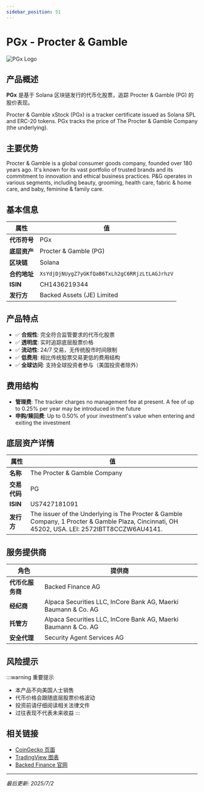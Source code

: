 ```yaml
---
sidebar_position: 51
---
```


# PGx - Procter & Gamble

![PGx Logo](/img/tokens/PGx.svg)

## 产品概述

**PGx** 是基于 Solana 区块链发行的代币化股票，追踪 Procter & Gamble (PG) 的股价表现。

Procter & Gamble xStock (PGx) is a tracker certificate issued as Solana SPL and ERC-20 tokens. PGx tracks the price of The Procter & Gamble Company (the underlying).

## 主要优势

Procter & Gamble is a global consumer goods company, founded over 180 years ago. It's known for its vast portfolio of trusted brands and its commitment to innovation and ethical business practices. P&G operates in various segments, including beauty, grooming, health care, fabric & home care, and baby, feminine & family care.


## 基本信息

| 属性 | 值 |
|------|----|
| **代币符号** | PGx |
| **底层资产** | Procter & Gamble (PG) |
| **区块链** | Solana |
| **合约地址** | `XsYdjDjNUygZ7yGKfQaB6TxLh2gC6RRjzLtLAGJrhzV` |
| **ISIN** | CH1436219344 |
| **发行方** | Backed Assets (JE) Limited |

## 产品特点

- ✅ **合规性**: 完全符合监管要求的代币化股票
- ✅ **透明度**: 实时追踪底层股票价格
- ✅ **流动性**: 24/7 交易，无传统股市时间限制
- ✅ **低费用**: 相比传统股票交易更低的费用结构
- ✅ **全球访问**: 支持全球投资者参与（美国投资者除外）

## 费用结构

- **管理费**: The tracker charges no management fee at present. A fee of up to 0.25% per year may be introduced in the future
- **申购/赎回费**: Up to 0.50% of your investment's value when entering and exiting the investment

## 底层资产详情

| 属性 | 值 |
|------|----|
| **名称** | The Procter & Gamble Company |
| **交易代码** | PG |
| **ISIN** | US7427181091 |
| **发行方** | The issuer of the Underlying is The Procter & Gamble Company, 1 Procter & Gamble Plaza, Cincinnati, OH 45202, USA. LEI: 2572IBTT8CCZW6AU4141. |

## 服务提供商

| 角色 | 提供商 |
|------|----|
| **代币化服务商** | Backed Finance AG |
| **经纪商** | Alpaca Securities LLC, InCore Bank AG, Maerki Baumann & Co. AG |
| **托管方** | Alpaca Securities LLC, InCore Bank AG, Maerki Baumann & Co. AG |
| **安全代理** | Security Agent Services AG |

## 风险提示

:::warning 重要提示
- 本产品不向美国人士销售
- 代币价格会跟随底层股票价格波动
- 投资前请仔细阅读相关法律文件
- 过往表现不代表未来收益
:::

## 相关链接

- [CoinGecko 页面](https://www.coingecko.com/)
- [TradingView 图表](https://www.tradingview.com/)
- [Backed Finance 官网](https://backed.fi/)

---

*最后更新: 2025/7/2*
